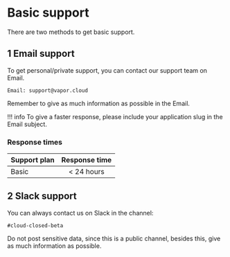 # Basic support

There are two methods to get basic support.

## 1 Email support

To get personal/private support, you can contact our support team on Email.

`Email: support@vapor.cloud`

Remember to give as much information as possible in the Email.

!!! info
    To give a faster response, please include your application slug in the Email subject.

### Response times

| Support plan  | Response time |
| ------------- |:-------------:|
| Basic         | < 24 hours    |

## 2 Slack support

You can always contact us on Slack in the channel:

`#cloud-closed-beta`

Do not post sensitive data, since this is a public channel, besides this, give as much information as possible.
